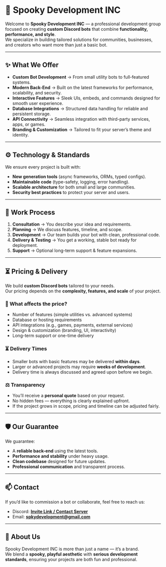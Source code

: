 # 👻 Spooky Development INC

Welcome to **Spooky Development INC** — a professional development group focused on creating **custom Discord bots** that combine **functionality, performance, and style**.  
We specialize in building tailored solutions for communities, businesses, and creators who want more than just a basic bot.

---

## ✨ What We Offer
- **Custom Bot Development** → From small utility bots to full-featured systems.  
- **Modern Back-End** → Built on the latest frameworks for performance, scalability, and security.  
- **Interactive Features** → Sleek UIs, embeds, and commands designed for smooth user experience.  
- **Database Integrations** → Structured data handling for reliable and persistent storage.  
- **API Connectivity** → Seamless integration with third-party services, apps, or games.  
- **Branding & Customization** → Tailored to fit your server’s theme and identity.  

---

## ⚙️ Technology & Standards
We ensure every project is built with:
- **New generation tools** (async frameworks, ORMs, typed configs).  
- **Maintainable code** (type-safety, logging, error handling).  
- **Scalable architecture** for both small and large communities.  
- **Security best practices** to protect your server and users.  

---

## 💼 Work Process
1. **Consultation** → You describe your idea and requirements.  
2. **Planning** → We discuss features, timeline, and scope.  
3. **Development** → Our team builds your bot with clean, professional code.  
4. **Delivery & Testing** → You get a working, stable bot ready for deployment.  
5. **Support** → Optional long-term support & feature expansions.  

---

## ⏳ Pricing & Delivery
We build **custom Discord bots** tailored to your needs.  
Our pricing depends on the **complexity, features, and scale** of your project.  

### 🔹 What affects the price?
- Number of features (simple utilities vs. advanced systems)  
- Database or hosting requirements  
- API integrations (e.g., games, payments, external services)  
- Design & customization (branding, UI, interactivity)  
- Long-term support or one-time delivery  

### ⏳ Delivery Times
- Smaller bots with basic features may be delivered **within days**.  
- Larger or advanced projects may require **weeks of development**.  
- Delivery time is always discussed and agreed upon before we begin.  

### ⚖️ Transparency
- You’ll receive a **personal quote** based on your request.  
- No hidden fees — everything is clearly explained upfront.  
- If the project grows in scope, pricing and timeline can be adjusted fairly.  

---

## 🛡️ Our Guarantee
We guarantee:
- A **reliable back-end** using the latest tools.  
- **Performance and stability** under heavy usage.  
- **Clean codebase** designed for future updates.  
- **Professional communication** and transparent process.  

---

## 📫 Contact
If you’d like to commission a bot or collaborate, feel free to reach us:  
- Discord: **[Invite Link / Contact Server](https://discord.gg/QXjMEvV2rg)**  
- Email: **spkydevelopment@gmail.com**

---

## 👻 About Us
Spooky Development INC is more than just a name — it’s a brand.  
We blend a **spooky, playful aesthetic** with **serious development standards**, ensuring your projects are both fun and professional.  
